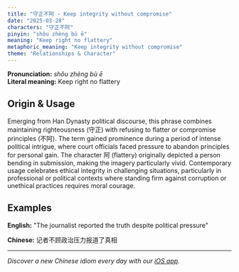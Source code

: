 ```yaml
---
title: "守正不阿 - Keep integrity without compromise"
date: "2025-03-28"
characters: "守正不阿"
pinyin: "shǒu zhèng bù ē"
meaning: "Keep right no flattery"
metaphoric_meaning: "Keep integrity without compromise"
theme: "Relationships & Character"
---
```


**Pronunciation:** *shǒu zhèng bù ē*  
**Literal meaning:** Keep right no flattery

## Origin & Usage

Emerging from Han Dynasty political discourse, this phrase combines maintaining righteousness (守正) with refusing to flatter or compromise principles (不阿). The term gained prominence during a period of intense political intrigue, where court officials faced pressure to abandon principles for personal gain. The character 阿 (flattery) originally depicted a person bending in submission, making the imagery particularly vivid. Contemporary usage celebrates ethical integrity in challenging situations, particularly in professional or political contexts where standing firm against corruption or unethical practices requires moral courage.

## Examples

**English:** "The journalist reported the truth despite political pressure"

**Chinese:** 记者不顾政治压力报道了真相

---

*Discover a new Chinese idiom every day with our [iOS app](https://apps.apple.com/us/app/daily-chinese-idioms/id6740611324).*
